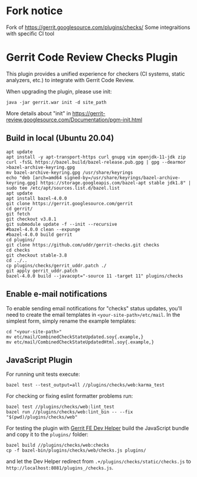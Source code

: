 # Fork notice

Fork of https://gerrit.googlesource.com/plugins/checks/
Some integraitions with specific CI tool

# Gerrit Code Review Checks Plugin

This plugin provides a unified experience for checkers (CI systems, static
analyzers, etc.) to integrate with Gerrit Code Review.

When upgrading the plugin, please use init:

    java -jar gerrit.war init -d site_path

More details about "init" in https://gerrit-review.googlesource.com/Documentation/pgm-init.html

## Build in local (Ubuntu 20.04)

    apt update
    apt install -y apt-transport-https curl gnupg vim openjdk-11-jdk zip
    curl -fsSL https://bazel.build/bazel-release.pub.gpg | gpg --dearmor >bazel-archive-keyring.gpg
    mv bazel-archive-keyring.gpg /usr/share/keyrings
    echo "deb [arch=amd64 signed-by=/usr/share/keyrings/bazel-archive-keyring.gpg] https://storage.googleapis.com/bazel-apt stable jdk1.8" | sudo tee /etc/apt/sources.list.d/bazel.list
    apt update
    apt install bazel-4.0.0
    git clone https://gerrit.googlesource.com/gerrit
    cd gerrit/
    git fetch
    git checkout v3.8.1
    git submodule update -f --init --recursive
    #bazel-4.0.0 clean --expunge
    #bazel-4.0.0 build gerrit
    cd plugins/
    git clone https://github.com/uddr/gerrit-checks.git checks
    cd checks
    git checkout stable-3.8
    cd ../..
    cp plugins/checks/gerrit_uddr.patch ./
    git apply gerrit_uddr.patch
    bazel-4.0.0 build --javacopt="-source 11 -target 11" plugins/checks

## Enable e-mail notifications

To enable sending email notifications for "checks" status updates, you'll need to create the email
templates in `<your-site-path>/etc/mail`. In the simplest form, simply rename the example templates:

    cd "<your-site-path>"
    mv etc/mail/CombinedCheckStateUpdated.soy{.example,}
    mv etc/mail/CombinedCheckStateUpdatedHtml.soy{.example,}

## JavaScript Plugin

For running unit tests execute:

    bazel test --test_output=all //plugins/checks/web:karma_test

For checking or fixing eslint formatter problems run:

    bazel test //plugins/checks/web:lint_test
    bazel run //plugins/checks/web:lint_bin -- --fix "$(pwd)/plugins/checks/web"

For testing the plugin with
[Gerrit FE Dev Helper](https://gerrit.googlesource.com/gerrit-fe-dev-helper/)
build the JavaScript bundle and copy it to the `plugins/` folder:

    bazel build //plugins/checks/web:checks
    cp -f bazel-bin/plugins/checks/web/checks.js plugins/

and let the Dev Helper redirect from `.+/plugins/checks/static/checks.js` to
`http://localhost:8081/plugins_/checks.js`.
